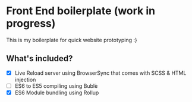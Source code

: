 # Front End boilerplate (work in progress)
This is my boilerplate for quick website prototyping :}

## What's included?
- [x] Live Reload server using BrowserSync that comes with SCSS & HTML injection  
- [ ] ES6 to ES5 compiling using Bublè  
- [x] ES6 Module bundling using Rollup 
